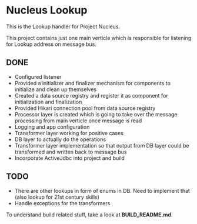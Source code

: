 Nucleus Lookup
================

This is the Lookup handler for Project Nucleus. 

This project contains just one main verticle which is responsible for listening for Lookup address on message bus. 

DONE
----
* Configured listener
* Provided a initializer and finalizer mechanism for components to initialize and clean up themselves
* Created a data source registry and register it as component for initialization and finalization
* Provided Hikari connection pool from data source registry
* Processor layer is created which is going to take over the message processing from main verticle once message is read
* Logging and app configuration
* Transformer layer working for positive cases
* DB layer to actually do the operations
* Transformer layer implementation so that output from DB layer could be transformed and written back to message bus
* Incorporate ActiveJdbc into project and build

TODO
----
* There are other lookups in form of enums in DB. Need to implement that (also lookup for 21st century skills)
* Handle exceptions for the transformers

To understand build related stuff, take a look at **BUILD_README.md**.


